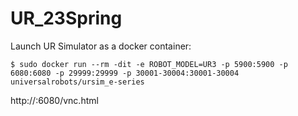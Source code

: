 # UR_23Spring

Launch UR Simulator as a docker container:

`$ sudo docker run --rm -dit -e ROBOT_MODEL=UR3 -p 5900:5900 -p 6080:6080 -p 29999:29999 -p 30001-30004:30001-30004 universalrobots/ursim_e-series`

http://<localaddress>:6080/vnc.html
